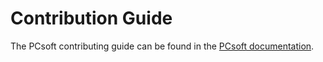# Contribution Guide

The PCsoft contributing guide can be found in the [PCsoft documentation](https://pcsoftgroup.com/docs/contributions).
